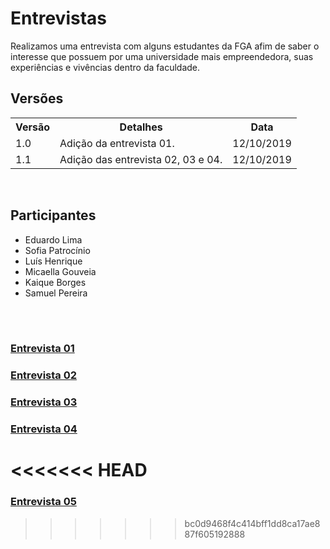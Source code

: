# Entrevistas
<div class="line"></div>
Realizamos uma entrevista com alguns estudantes da FGA afim de saber o interesse que possuem por uma universidade mais empreendedora, suas experiências e vivências dentro da faculdade.

## Versões

<table class="versions">
	<tr>
		<th class="version_header">Versão</th>
		<th>Detalhes</th>
		<th>Data</th>
	</tr>
	<tr>
		<td>1.0</td>
		<td>Adição da entrevista 01.</td>
		<td>12/10/2019</td>
	</tr>
	<tr>
		<td>1.1</td>
		<td>Adição das entrevista 02, 03 e 04.</td>
		<td>12/10/2019</td>
	</tr>
</table> 
<br>

## Participantes
- Eduardo Lima
- Sofia Patrocínio
- Luís Henrique
- Micaella Gouveia
- Kaique Borges
- Samuel Pereira
  
<br />
<br />

### [Entrevista 01](./entrevista01.md)
### [Entrevista 02](./entrevista02.md)
### [Entrevista 03](./entrevista03.md)
### [Entrevista 04](./entrevista04.md)
<<<<<<< HEAD
=======
### [Entrevista 05](./entrevista05.md)
>>>>>>> bc0d9468f4c414bff1dd8ca17ae887f605192888
<br/>
